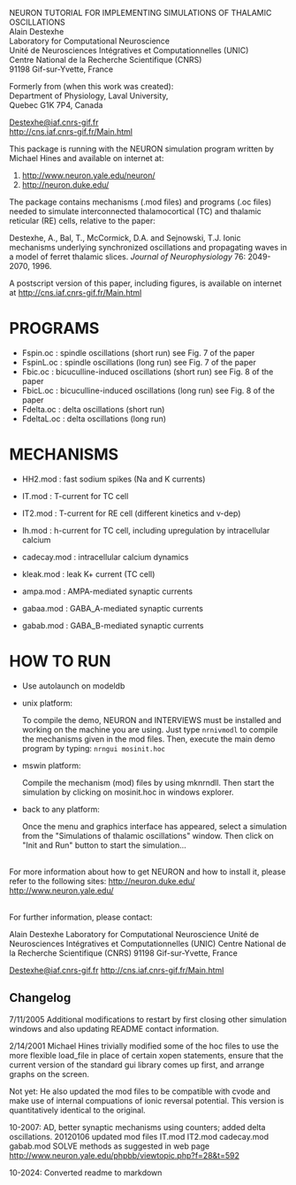 NEURON TUTORIAL FOR IMPLEMENTING SIMULATIONS OF THALAMIC OSCILLATIONS\
Alain Destexhe\
Laboratory for Computational Neuroscience\
Unité de Neurosciences Intégratives et Computationnelles (UNIC)\
Centre National de la Recherche Scientifique (CNRS)\
91198 Gif-sur-Yvette, France

Formerly from (when this work was created):\
Department of Physiology, Laval University,\
Quebec G1K 7P4, Canada

Destexhe@iaf.cnrs-gif.fr\
http://cns.iaf.cnrs-gif.fr/Main.html

This package is running with the NEURON simulation program written by Michael
Hines and available on internet at:
1) http://www.neuron.yale.edu/neuron/
2) http://neuron.duke.edu/


The package contains mechanisms (.mod files) and programs (.oc files) needed 
to simulate interconnected thalamocortical (TC) and thalamic reticular (RE) 
cells, relative to the paper:

  Destexhe, A., Bal, T., McCormick, D.A. and Sejnowski, T.J.
  Ionic mechanisms underlying synchronized oscillations and propagating
  waves in a model of ferret thalamic slices. *Journal of Neurophysiology*
  76: 2049-2070, 1996. 

A postscript version of this paper, including figures, is available on
internet at 
  http://cns.iaf.cnrs-gif.fr/Main.html
  
PROGRAMS
========
- Fspin.oc	: spindle oscillations (short run)
			  see Fig. 7 of the paper
- FspinL.oc	: spindle oscillations (long run)
			  see Fig. 7 of the paper
- Fbic.oc	: bicuculline-induced oscillations (short run)
			  see Fig. 8 of the paper
- FbicL.oc	: bicuculline-induced oscillations (long run)
			  see Fig. 8 of the paper
- Fdelta.oc	: delta oscillations (short run)
- FdeltaL.oc	: delta oscillations (long run)



MECHANISMS
==========
- HH2.mod		: fast sodium spikes (Na and K currents)
- IT.mod			: T-current for TC cell
- IT2.mod		: T-current for RE cell (different kinetics and v-dep)
- Ih.mod			: h-current for TC cell, including upregulation
			  by intracellular calcium
- cadecay.mod		: intracellular calcium dynamics
- kleak.mod		: leak K+ current (TC cell)

- ampa.mod		: AMPA-mediated synaptic currents
- gabaa.mod		: GABA_A-mediated synaptic currents
- gabab.mod		: GABA_B-mediated synaptic currents


HOW TO RUN
==========
- Use autolaunch on modeldb
- unix platform:
  
  To compile the demo, NEURON and INTERVIEWS must be installed and working on
the machine you are using.  Just type ``` nrnivmodl ``` to compile the mechanisms
given in the mod files.
  Then, execute the main demo program by typing: ``` nrngui mosinit.hoc ```
  
- mswin platform:
  
  Compile the mechanism (mod) files by using mknrndll.  Then start the simulation
  by clicking on mosinit.hoc in windows explorer.

- back to any platform:
  
  Once the menu and graphics interface has appeared, select a simulation from the
"Simulations of thalamic oscillations" window.  Then click on "Init and Run"
button to start the simulation...

\
For more information about how to get NEURON and how to install it, please
refer to the following sites:
  http://neuron.duke.edu/
  http://www.neuron.yale.edu/

\
For further information, please contact:

Alain Destexhe
Laboratory for Computational Neuroscience
Unité de Neurosciences Intégratives et Computationnelles (UNIC)
Centre National de la Recherche Scientifique (CNRS)
91198 Gif-sur-Yvette, France 

Destexhe@iaf.cnrs-gif.fr
http://cns.iaf.cnrs-gif.fr/Main.html

Changelog
---------
7/11/2005 Additional modifications to restart by first closing other simulation
windows and also updating README contact information.

2/14/2001 Michael Hines trivially modified some of the hoc files
to use the more flexible load_file in place of certain xopen statements,
ensure that the current version of the standard gui library comes
up first, and arrange graphs on the screen.

Not yet:
He also updated the mod files to be compatible with cvode and
make use of internal compuations of ionic reversal potential. This
version is quantitatively identical to the original.

10-2007: AD, better synaptic mechanisms using counters; added delta
oscillations.
20120106 updated mod files IT.mod IT2.mod cadecay.mod gabab.mod SOLVE 
methods as suggested in web page
http://www.neuron.yale.edu/phpbb/viewtopic.php?f=28&t=592

10-2024: Converted readme to markdown
